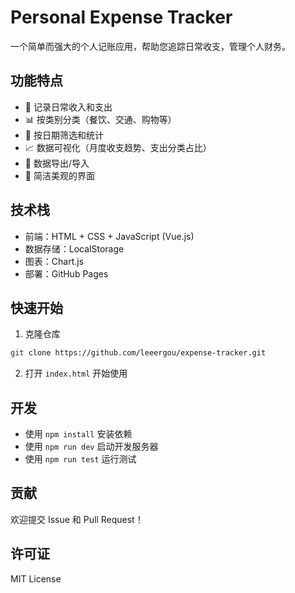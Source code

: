 # Personal Expense Tracker

一个简单而强大的个人记账应用，帮助您追踪日常收支，管理个人财务。

## 功能特点

- 📝 记录日常收入和支出
- 📊 按类别分类（餐饮、交通、购物等）
- 📅 按日期筛选和统计
- 📈 数据可视化（月度收支趋势、支出分类占比）
- 💾 数据导出/导入
- 🎨 简洁美观的界面

## 技术栈

- 前端：HTML + CSS + JavaScript (Vue.js)
- 数据存储：LocalStorage
- 图表：Chart.js
- 部署：GitHub Pages

## 快速开始

1. 克隆仓库
```bash
git clone https://github.com/leeergou/expense-tracker.git
```

2. 打开 `index.html` 开始使用

## 开发

- 使用 `npm install` 安装依赖
- 使用 `npm run dev` 启动开发服务器
- 使用 `npm run test` 运行测试

## 贡献

欢迎提交 Issue 和 Pull Request！

## 许可证

MIT License 
